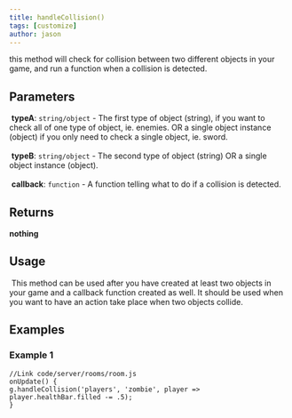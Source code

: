 ```yaml
---
title: handleCollision()
tags: [customize]
author: jason
---
```

this method will check for collision between two different objects in your game, and run a function when a collision is detected.
​
## Parameters
​
**typeA**: `string/object` - The first type of object (string), if you want to check all of one type of object, ie. enemies. OR a single object instance (object) if you only need to check a single object, ie. sword.<br><br>
​
**typeB**: `string/object` - The second type of object (string) OR a single object instance (object).<br><br>
​
**callback**: `function` - A function telling what to do if a collision is detected.
​
## Returns
**nothing**
​
## Usage
​
This method can be used after you have created at least two objects in your game and a callback function created as well. It should be used when you want to have an action take place when two objects collide.

## Examples

### Example 1
``` 
//Link code/server/rooms/room.js
onUpdate() {
g.handleCollision('players', 'zombie', player => player.healthBar.filled -= .5);
}

```
